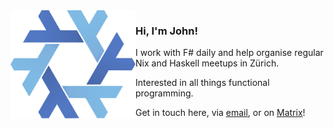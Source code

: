 <img align="left" src="https://github.com/NixOS/nixos-artwork/raw/master/logo/nix-snowflake.svg" alt="drawing" width="200"/>

### Hi, I'm John!

I work with F# daily and help organise regular Nix and Haskell meetups in Zürich.

Interested in all things functional programming.

Get in touch here, via [email](mailto:jnrodewald99@gmail.com), or on [Matrix](https://matrix.to/#/@john-rodewald:nixos.dev)!
